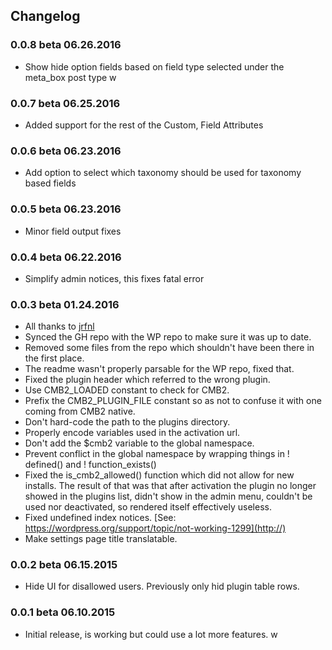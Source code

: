 

## Changelog

### 0.0.8 beta 06.26.2016
* Show hide option fields based on field type selected under the meta_box post type w

### 0.0.7 beta 06.25.2016
* Added support for the rest of the Custom, Field Attributes

### 0.0.6 beta 06.23.2016
* Add option to select which taxonomy should be used for taxonomy based fields

### 0.0.5 beta 06.23.2016
* Minor field output fixes

### 0.0.4 beta 06.22.2016
* Simplify admin notices, this fixes fatal error

### 0.0.3 beta 01.24.2016
* All thanks to [jrfnl](https://github.com/jrfnl)
* Synced the GH repo with the WP repo to make sure it was up to date.
* Removed some files from the repo which shouldn't have been there in the first place.
* The readme wasn't properly parsable for the WP repo, fixed that.
* Fixed the plugin header which referred to the wrong plugin.
* Use CMB2_LOADED constant to check for CMB2.
* Prefix the CMB2_PLUGIN_FILE constant so as not to confuse it with one coming from CMB2 native.
* Don't hard-code the path to the plugins directory.
* Properly encode variables used in the activation url.
* Don't add the $cmb2 variable to the global namespace.
* Prevent conflict in the global namespace by wrapping things in ! defined() and ! function_exists()
* Fixed the is_cmb2_allowed() function which did not allow for new installs. The result of that was that after activation the plugin no longer showed in the plugins list, didn't show in the admin menu, couldn't be used nor deactivated, so rendered itself effectively useless.
* Fixed undefined index notices. [See: https://wordpress.org/support/topic/not-working-1299](http://)
* Make settings page title translatable.

### 0.0.2 beta 06.15.2015
* Hide UI for disallowed users. Previously only hid plugin table rows.

### 0.0.1 beta 06.10.2015
* Initial release, is working but could use a lot more features. w
